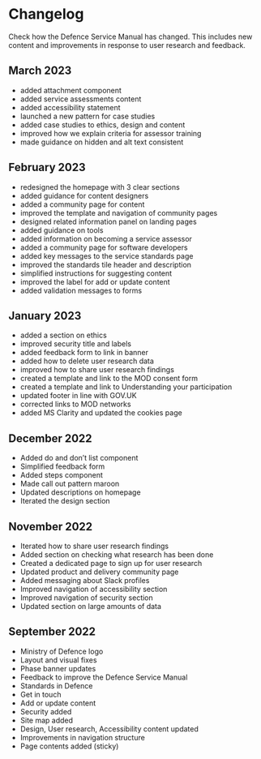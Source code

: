 # Changelog

Check how the Defence Service Manual has changed. This includes new content and improvements in response to user research and feedback.

## March 2023

- added attachment component
- added service assessments content
- added accessibility statement
- launched a new pattern for case studies
- added case studies to ethics, design and content
- improved how we explain criteria for assessor training 
- made guidance on hidden and alt text consistent

## February 2023

- redesigned the homepage with 3 clear sections
- added guidance for content designers
- added a community page for content
- improved the template and navigation of community pages
- designed related information panel on landing pages
- added guidance on tools
- added information on becoming a service assessor
- added a community page for software developers
- added key messages to the service standards page
- improved the standards tile header and description
- simplified instructions for suggesting content
- improved the label for add or update content
- added validation messages to forms

## January 2023

- added a section on ethics
- improved security title and labels
- added feedback form to link in banner
- added how to delete user research data
- improved how to share user research findings
- created a template and link to the MOD consent form
- created a template and link to Understanding your participation
- updated footer in line with GOV.UK
- corrected links to MOD networks
- added MS Clarity and updated the cookies page

## December 2022

- Added do and don’t list component
- Simplified feedback form
- Added steps component
- Made call out pattern maroon
- Updated descriptions on homepage
- Iterated the design section

## November 2022

- Iterated how to share user research findings
- Added section on checking what research has been done
- Created a dedicated page to sign up for user research
- Updated product and delivery community page
- Added messaging about Slack profiles
- Improved navigation of accessibility section
- Improved navigation of security section
- Updated section on large amounts of data

## September 2022

- Ministry of Defence logo
- Layout and visual fixes
- Phase banner updates
- Feedback to improve the Defence Service Manual
- Standards in Defence
- Get in touch
- Add or update content
- Security added
- Site map added
- Design, User research, Accessibility content updated
- Improvements in navigation structure
- Page contents added (sticky)
